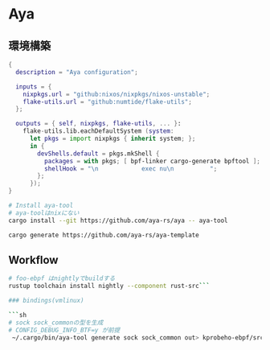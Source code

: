 # Aya

## 環境構築

```nix
{
  description = "Aya configuration";

  inputs = {
    nixpkgs.url = "github:nixos/nixpkgs/nixos-unstable";
    flake-utils.url = "github:numtide/flake-utils";
  };

  outputs = { self, nixpkgs, flake-utils, ... }:
    flake-utils.lib.eachDefaultSystem (system:
      let pkgs = import nixpkgs { inherit system; };
      in {
        devShells.default = pkgs.mkShell {
          packages = with pkgs; [ bpf-linker cargo-generate bpftool ];
          shellHook = "\n            exec nu\n          ";
        };
      });
}
```

```sh
# Install aya-tool
# aya-toolはnixにない
cargo install --git https://github.com/aya-rs/aya -- aya-tool

cargo generate https://github.com/aya-rs/aya-template
```

## Workflow

```sh
# foo-ebpf はnightlyでbuildする
rustup toolchain install nightly --component rust-src```

### bindings(vmlinux)

```sh
# sock sock_commonの型を生成
# CONFIG_DEBUG_INFO_BTF=y が前提
 ~/.cargo/bin/aya-tool generate sock sock_common out> kprobeho-ebpf/src/vmlinux.rs
```
